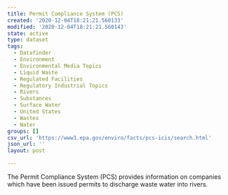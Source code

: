 ```yaml
---
title: Permit Compliance System (PCS)
created: '2020-12-04T18:21:21.560133'
modified: '2020-12-04T18:21:21.560143'
state: active
type: dataset
tags:
  - Datafinder
  - Environment
  - Environmental Media Topics
  - Liquid Waste
  - Regulated Facilities
  - Regulatory Industrial Topics
  - Rivers
  - Substances
  - Surface Water
  - United States
  - Wastes
  - Water
groups: []
csv_url: 'https://www3.epa.gov/enviro/facts/pcs-icis/search.html'
json_url: ''
layout: post

---
```

The Permit Compliance System (PCS) provides information on companies which have been issued permits to discharge waste water into rivers.
